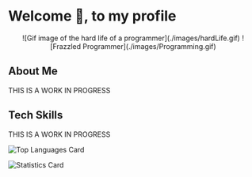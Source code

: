 # Welcome :wave:, to my profile

<p align="center" display="inline-block">
![Gif image of the hard life of a programmer](./images/hardLife.gif)
![Frazzled Programmer](./images/Programming.gif)
</p>

## About Me

THIS IS A WORK IN PROGRESS

## Tech Skills

THIS IS A WORK IN PROGRESS

![Top Languages Card](https://github-readme-stats.vercel.app/api/top-langs/?username=BaerLucky&theme=highcontrast&show)

![Statistics Card](https:/github-readme-stats.vercel.app/api/stats/?username=BaerLucky&theme=highcontrast&show)
